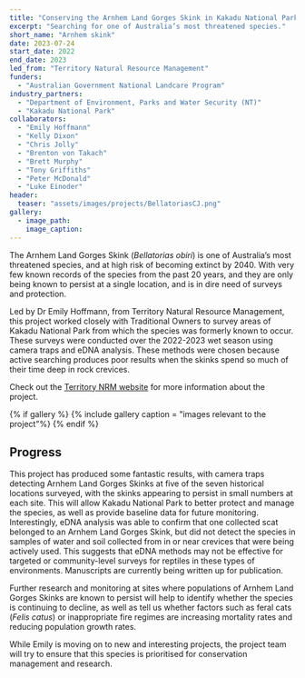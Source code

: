 ```yaml
---
title: "Conserving the Arnhem Land Gorges Skink in Kakadu National Park"
excerpt: "Searching for one of Australia’s most threatened species."
short_name: "Arnhem skink"
date: 2023-07-24
start_date: 2022
end_date: 2023
led_from: "Territory Natural Resource Management"
funders:
  - "Australian Government National Landcare Program"
industry_partners:
  - "Department of Environment, Parks and Water Security (NT)"
  - "Kakadu National Park"
collaborators:
  - "Emily Hoffmann"
  - "Kelly Dixon"
  - "Chris Jolly"
  - "Brenton von Takach"
  - "Brett Murphy"
  - "Tony Griffiths"
  - "Peter McDonald"
  - "Luke Einoder"
header:
  teaser: "assets/images/projects/BellatoriasCJ.png"
gallery:
  - image_path: 
    image_caption: 
---
```


The Arnhem Land Gorges Skink (*Bellatorias obiri*) is one of Australia’s most threatened species, and at high risk of becoming extinct by 2040. With very few known records of the species from the past 20 years, and they are only being known to persist at a single location, and is in dire need of surveys and protection.

Led by Dr Emily Hoffmann, from Territory Natural Resource Management, this project worked closely with Traditional Owners to survey areas of Kakadu National Park from which the species was formerly known to occur. These surveys were conducted over the 2022-2023 wet season using camera traps and eDNA analysis. These methods were chosen because active searching produces poor results when the skinks spend so much of their time deep in rock crevices.

Check out the [Territory NRM website](https://www.territorynrm.org.au/) for more information about the project.


{% if gallery %}
{% include gallery caption = "images relevant to the project"%}
{% endif %}

## Progress

This project has produced some fantastic results, with camera traps detecting Arnhem Land Gorges Skinks at five of the seven historical locations surveyed, with the skinks appearing to persist in small numbers at each site. This will allow Kakadu National Park to better protect and manage the species, as well as provide baseline data for future monitoring. Interestingly, eDNA analysis was able to confirm that one collected scat belonged to an Arnhem Land Gorges Skink, but did not detect the species in samples of water and soil collected from in or near crevices that were being actively used. This suggests that eDNA methods may not be effective for targeted or community-level surveys for reptiles in these types of environments. Manuscripts are currently being written up for publication.

Further research and monitoring at sites where populations of Arnhem Land Gorges Skinks are known to persist will help to identify whether the species is continuing to decline, as well as tell us whether factors such as feral cats (*Felis catus*) or inappropriate fire regimes are increasing mortality rates and reducing population growth rates.

While Emily is moving on to new and interesting projects, the project team will try to ensure that this species is prioritised for conservation management and research.
